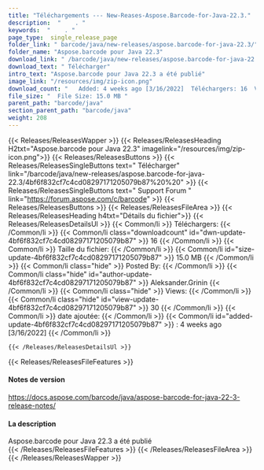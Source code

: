 ```yaml
---
title: "Téléchargements --- New-Reases-Aspose.Barcode-for-Java-22.3." 
description:  "    . " 
keywords:  "    . " 
page_type:  single_release_page
folder_link: " barcode/java/new-releases/aspose.barcode-for-java-22.3/"
folder_name: "Aspose.barcode pour Java 22.3"
download_link: " /barcode/java/new-releases/aspose.barcode-for-java-22.3/4bf6f832cf7c4cd08297171205079b87"
download_text: " Télécharger"
intro_text: "Aspose.barcode pour Java 22.3 a été publié"
image_link: "/resources/img/zip-icon.png"
download_count: "   Added: 4 weeks ago [3/16/2022]  Téléchargers: 16  Views: 29"
file_size: "  File Size: 15.0 MB "
parent_path: "barcode/java"
section_parent_path: "barcode/java"
weight: 208
---
```


{{< Releases/ReleasesWapper >}}
  {{< Releases/ReleasesHeading H2txt="Aspose.barcode pour Java 22.3" imagelink="/resources/img/zip-icon.png">}}
  {{< Releases/ReleasesButtons >}}
    {{< Releases/ReleasesSingleButtons text=" Télécharger" link="/barcode/java/new-releases/aspose.barcode-for-java-22.3/4bf6f832cf7c4cd08297171205079b87%20%20" >}}
    {{< Releases/ReleasesSingleButtons text=" Support Forum " link="https://forum.aspose.com/c/barcode" >}}
  {{< Releases/ReleasesButtons >}}
  {{< Releases/ReleasesFileArea >}}
    {{< Releases/ReleasesHeading h4txt="Détails du fichier">}}
    {{< Releases/ReleasesDetailsUl >}}
            {{< Common/li  >}} Téléchargers: {{< /Common/li >}} 
      {{< Common/li class="downloadcount" id="dwn-update-4bf6f832cf7c4cd08297171205079b87" >}} 16 {{< /Common/li >}} 
      {{< Common/li  >}} Taille du fichier: {{< /Common/li >}} 
      {{< Common/li id="size-update-4bf6f832cf7c4cd08297171205079b87" >}} 15.0 MB {{< /Common/li >}} 
      {{< Common/li  class="hide" >}} Posted By: {{< /Common/li >}} 
      {{< Common/li class="hide" id="author-update-4bf6f832cf7c4cd08297171205079b87" >}} Aleksander.Grinin {{< /Common/li >}} 
      {{< Common/li class="hide"  >}} Views: {{< /Common/li >}} 
      {{< Common/li class="hide" id="view-update-4bf6f832cf7c4cd08297171205079b87" >}} 30 {{< /Common/li >}} 
      {{< Common/li  >}} date ajoutée: {{< /Common/li >}} 
      {{< Common/li id="added-update-4bf6f832cf7c4cd08297171205079b87" >}} : 4 weeks ago [3/16/2022] {{< /Common/li >}} 

    {{< /Releases/ReleasesDetailsUl >}}

  {{< Releases/ReleasesFileFeatures >}}
      <h4>Notes de version</h4><div><a href="https://docs.aspose.com/barcode/java/aspose-barcode-for-java-22-3-release-notes/">https://docs.aspose.com/barcode/java/aspose-barcode-for-java-22-3-release-notes/</a></div><h4>La description</h4><div class="HTMLDescription">Aspose.barcode pour Java 22.3 a été publié</div>
  {{< /Releases/ReleasesFileFeatures >}}
 {{< /Releases/ReleasesFileArea >}}
{{< /Releases/ReleasesWapper >}}


